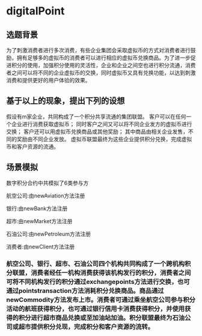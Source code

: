 # digitalPoint
## 选题背景
为了刺激消费者进行多次消费，有些企业集团会采取虚拟币的方式对消费者进行鼓励，拥有足够多的虚拟币的消费者可以进行相应的虚拟币兑换商品。为了进一步促进积分的使用，加强积分使用的灵活性，企业和企业之间空也进行积分流通，消费者之间可以将不同的企业虚拟币的交换，同时虚拟币又具有兑换功能，以达到刺激消费和提供更好的用户体验的效果。

## 基于以上的现象，提出下列的设想
假设有m家企业，共同构成了一个积分共享流通的集团联盟。
客户可以在任何一个企业进行消费获取虚拟币；
同时客户之间又可以将不同企业发方的虚拟币进行交换；
客户还可以用虚拟币兑换商品或其他奖励；
其中商品由相关企业发售，不同的奖励由不同企业发放。
虚拟币联盟最终为这些企业提供积分兑换，完成虚拟币和客户资源的流通。

## 场景模拟

数字积分合约中共模拟了6类参与方

航空公司:由newAviation方法注册

银行:由newBank方法注册


超市:由newMarket方法注册


石油公司:由newPetroleum方法注册


消费者:由newClient方法注册

### 航空公司、银行、超市、石油公司四个机构共同构成了一个跨机构积分联盟，消费者经任一机构消费获得该机构发行的积分，消费者之间可将不同机构发行的积分通过exchangepoints方法进行交换，也可通过pointstransaction方法消耗积分兑换商品。商品通过newCommodity方法发布上市。消费者可通过乘坐航空公司参与积分活动的航班获得积分，也可通过银行信用卡消费获得积分，并使用获得的积分进行超市商品兑换或至加油站加油。积分联盟最终为石油公司或超市提供积分兑现，完成积分和客户资源的流转。
